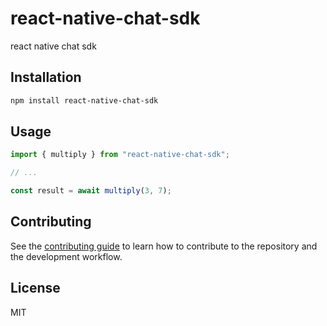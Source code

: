# react-native-chat-sdk

react native chat sdk

## Installation

```sh
npm install react-native-chat-sdk
```

## Usage

```js
import { multiply } from "react-native-chat-sdk";

// ...

const result = await multiply(3, 7);
```

## Contributing

See the [contributing guide](CONTRIBUTING.md) to learn how to contribute to the repository and the development workflow.

## License

MIT
